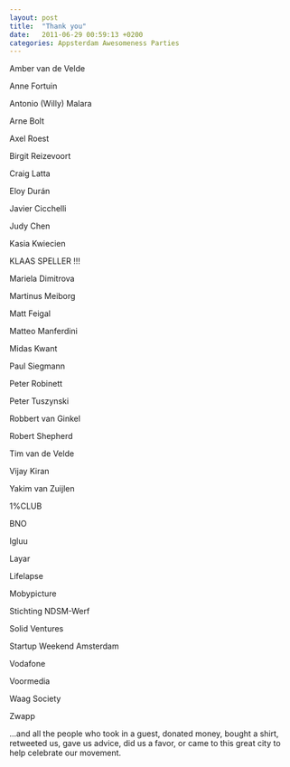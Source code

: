 ```yaml
---
layout: post
title:  "Thank you"
date:   2011-06-29 00:59:13 +0200
categories: Appsterdam Awesomeness Parties
---
```



Amber van de Velde

Anne Fortuin

Antonio (Willy) Malara

Arne Bolt

Axel Roest

Birgit Reizevoort

Craig Latta

Eloy Durán

Javier Cicchelli

Judy Chen

Kasia Kwiecien

KLAAS SPELLER !!!

Mariela Dimitrova

Martinus Meiborg

Matt Feigal

Matteo Manferdini

Midas Kwant

Paul Siegmann

Peter Robinett

Peter Tuszynski

Robbert van Ginkel

Robert Shepherd

Tim van de Velde

Vijay Kiran

Yakim van Zuijlen

1%CLUB

BNO

Igluu

Layar

Lifelapse

Mobypicture

Stichting NDSM-Werf

Solid Ventures

Startup Weekend Amsterdam

Vodafone

Voormedia

Waag Society

Zwapp



...and all the people who took in a guest, donated money, bought a shirt, retweeted us, gave us advice, did us a favor, or came to this great city to help celebrate our movement.


